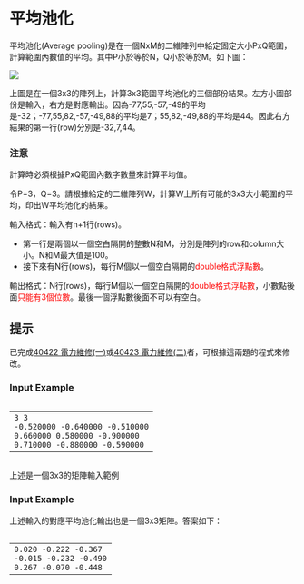# 平均池化
<div data-step="14" data-intro="<p>描述中 <i class='fa fa-clipboard'></i> 按鈕可協助你複製到剪貼簿，並貼到本機實驗。</p> <p>若題目有特殊的字元格式，那在範例輸入/輸出測資不適用複製貼上，請務必小心</p>">
<p>平均池化(Average pooling)是在一個NxM的二維陣列中給定固定大小PxQ範圍，計算範圍內數值的平均。其中P小於等於N，Q小於等於M。如下圖：</p>
<img src="/images/40426.png">
<p>上圖是在一個3x3的陣列上，計算3x3範圍平均池化的三個部份結果。左方小圖部份是輸入，右方是對應輸出。因為-77,55,-57,-49的平均是-32；-77,55,82,-57,-49,88的平均是7；55,82,-49,88的平均是44。因此右方結果的第一行(row)分別是-32,7,44。</p>
<h3 class="content-subhead">注意</h3><p>計算時必須根據PxQ範圍內數字數量來計算平均值。</p>
<p>令P=3，Q=3。請根據給定的二維陣列W，計算W上所有可能的3x3大小範圍的平均，印出W平均池化的結果。</p>
<p>輸入格式：輸入有n+1行(rows)。</p>
<ul>
<li>第一行是兩個以一個空白隔開的整數N和M，分別是陣列的row和column大小。N和M最大值是100。</li>
<li>接下來有N行(rows)，每行M個以一個空白隔開的<font color="red">double格式浮點數</font>。</li>
</ul>
<p>輸出格式：N行(rows)，每行M個以一個空白隔開的<font color="red">double格式浮點數</font>，小數點後面<font color="red">只能有3個位數</font>。最後一個浮點數後面不可以有空白。</p>
<h2 class="content-subhead">提示</h2><p>已完成<a href="http://140.135.65.53:8800/problem/0/40422">40422 電力維修(一)</a>或<a href="http://140.135.65.53:8800/problem/0/40423">40423 電力維修(二)</a>者，可根據這兩題的程式來修改。</p>
<h3 class="content-subhead">Input Example</h3><pre><code><span class="fw-code-copy-button pure-button"><i class="fa fa-clipboard"></i></span><div id="highlighter_338937" class="syntaxhighlighter nogutter  "><table border="0" cellpadding="0" cellspacing="0"><tbody><tr><td class="code"><div class="container"><div class="line number1 index0 alt2"><code class="plain">3 3</code></div><div class="line number2 index1 alt1"><code class="plain">-0.520000 -0.640000 -0.510000</code></div><div class="line number3 index2 alt2"><code class="plain">0.660000 0.580000 -0.900000</code></div><div class="line number4 index3 alt1"><code class="plain">0.710000 -0.880000 -0.590000</code></div></div></td></tr></tbody></table></div></code></pre>
<p>上述是一個3x3的矩陣輸入範例</p>
<h3 class="content-subhead">Input Example</h3><p>上述輸入的對應平均池化輸出也是一個3x3矩陣。答案如下：</p>
<pre><code><span class="fw-code-copy-button pure-button"><i class="fa fa-clipboard"></i></span><div id="highlighter_795652" class="syntaxhighlighter nogutter  "><table border="0" cellpadding="0" cellspacing="0"><tbody><tr><td class="code"><div class="container"><div class="line number1 index0 alt2"><code class="plain">0.020 -0.222 -0.367</code></div><div class="line number2 index1 alt1"><code class="plain">-0.015 -0.232 -0.490</code></div><div class="line number3 index2 alt2"><code class="plain">0.267 -0.070 -0.448</code></div></div></td></tr></tbody></table></div></code></pre></div>
